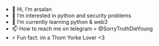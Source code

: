 - 👋 Hi, I’m arsalan
- 👀 I’m interested in python and security problems
- 🌱 I’m currently learning python & web3
- 📫 How to reach me on telegram = @SorryTruthDieYoung
- ⚡ Fun fact: im a Thom Yorke Lover <3
